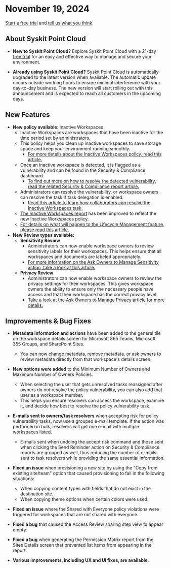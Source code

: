 ﻿---
description: This article lists improvements and bug fixes in the Syskit Point Cloud version 2024.6.70.47
---

# November 19, 2024

[Start a free trial](https://www.syskit.com/products/point/free-trial/) and [tell us what you think](https://www.syskit.com/company/contact-us/).

## About Syskit Point Cloud

* **New to Syskit Point Cloud?** Explore Syskit Point Cloud with a 21-day [free trial](https://www.syskit.com/products/point/free-trial/) for an easy and effective way to manage and secure your environment.

* **Already using Syskit Point Cloud?** Syskit Point Cloud is automatically upgraded to the latest version when available. The automatic update occurs outside working hours to ensure minimal interference with your day-to-day business. The new version will start rolling out with this announcement and is expected to reach all customers in the upcoming days.

## New Features


* **New policy available**: Inactive Workspaces
  * Inactive Workspaces are workspaces that have been inactive for the time period set by administrators. 
  * This policy helps you clean up inactive workspaces to save storage space and keep your environment running smoothly. 
    * [For more details about the Inactive Workspaces policy, read this article.](../../governance-and-automation/automated-workflows/inactive-workspaces-admin.md)
  * Once an inactive workspace is detected, it is flagged as a vulnerability and can be found in the Security & Compliance dashboard.
    * [To find out more on how to resolve the detected vulnerability, read the related Security & Compliance report article.](../../governance-and-automation/security-compliance-checks/inactive-workspaces.md)
  * Administrators can resolve the vulnerability, or workspace owners can resolve the task if task delegation is enabled.
    * [Read this article to learn how collaborators can resolve the Inactive Workspaces task.](../../point-collaborators/resolve-governance-tasks/inactive-workspaces.md)
  * [The Inactive Workspaces report](../../reporting/analytics-reports.md#inactive-workspaces-report) has been improved to reflect the new Inactive Workspaces policy. 
  * [For details on what will happen to the Lifecycle Management feature, please read this article.](../../governance-and-automation/lifecycle-management/deprecating-lifecyle-management.md)
  
* **New Review types available:**
  * **Sensitivity Review**
    * Administrators can now enable workspace owners to review sensitivity labels for their workspaces. This helps ensure that all workspaces and documents are labeled appropriately. 
    * [For more information on the Ask Owners to Manage Sensitivity action, take a look at this article.](../../governance-and-automation/sensitivity-review/request-sensitivity-review.md)
  * **Privacy Review**
    * Administrators can now enable workspace owners to review the privacy settings for their workspaces. This gives workspace owners the ability to ensure only the necessary people have access and that their workspace has the correct privacy level. 
    * [Take a look at the Ask Owners to Manage Privacy article for more details.](../../governance-and-automation/privacy-review/request-privacy-review.md)    

## Improvements & Bug Fixes

* **Metadata information and actions** have been added to the general tile on the workspace details screen for Microsoft 365 Teams, Microsoft 355 Groups, and SharePoint Sites. 
  * You can now change metadata, remove metadata, or ask owners to review metadata directly from that workspace's details screen. 

* **New options were added** to the Minimum Number of Owners and Maximum Number of Owners Policies.
  * When selecting the user that gets unresolved tasks reassigned after owners do not resolve the policy vulnerability, you can also add that user as a workspace member.  
  * This helps you ensure resolvers can access the workspace, examine it, and decide how best to resolve the policy vulnerability task.
 
* **E-mails sent to owners/task resolvers** when accepting risk for policy vulnerability tasks, now use a grouped e-mail template. If the action was performed in bulk, resolvers will get one e-mail with multiple workspaces listed.
  * E-mails sent when undoing the accept risk command and those sent when clicking the Send Reminder action on Security & Compliance reports are grouped as well, thus reducing the number of e-mails sent to task resolvers while providing the same essential information.

* **Fixed an issue** when provisioning a new site by using the "Copy from existing site/team" option that caused provisioning to fail in the following situations:
  * When copying content types with fields that do not exist in the destination site. 
  * When copying theme options when certain colors were used.

* **Fixed an issue** where the Shared with Everyone policy violations were triggered for workspaces that are not shared with everyone. 

* **Fixed a bug** that caused the Access Review sharing step view to appear empty. 

* **Fixed a bug** when generating the Permission Matrix report from the Sites Details screen that prevented list items from appearing in the report.

* **Various improvements, including UX and UI fixes, are available**.